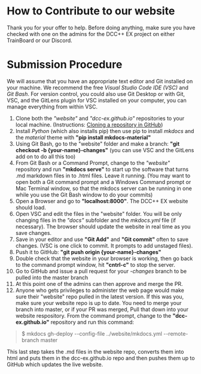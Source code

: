# How to Contribute to our website

Thank you for your offer to help. Before doing anything, make sure you have checked with one on the admins for the DCC++ EX project on either TrainBoard or our Discord.

# Submission Procedure

We will assume that you have an appropriate text editor and Git installed on your machine. We recommend the free _Visual Studio Code IDE (VSC)_ and _Git Bash_. For version control, you could also use Git Desktop or with Git, VSC, and the GitLens plugin for VSC installed on your computer, you can manage everything from within VSC.

1. Clone both the _"website"_ and _"dcc-ex.github.io"_ repositories to your local machine. (Instructions: [Cloning a repository in GitHub](https://help.github.com/en/github/creating-cloning-and-archiving-repositories/cloning-a-repository))
2. Install _Python_ (which also installs pip) then use pip to install _mkdocs_ and the _material_ theme with **"pip install mkdocs-material"**
3. Using Git Bash, go to the "website" folder and make a branch: **"git checkout -b {your-name}-changes"** (you can use VSC and the GitLens add on to do all this too)
4. From Git Bash or a Command Prompt, change to the _"website"_ repository and run **"mkdocs serve"** to start up the software that turns .md markdown files in to .html files. Leave it running. (You may want to open both a Git command prompt and a Windows Command prompt or Mac Terminal window, so that the mkdocs server can be running in one while you use the Git Bash window to do your commits)
5. Open a Browser and go to **"localhost:8000"**. The DCC++ EX website should load.
6. Open VSC and edit the files in the "website" folder. You will be only changing files in the _"docs"_ subfolder and the _mkdocs.yml_ file (if necessary). The browser should update the website in real time as you save changes.
7. Save in your editor and use **"Git Add"** and **"Git commit"** often to save changes. (VSC is one click to commit. It prompts to add unstaged files).
8. Push it to GitHub: **"git push origin {your-name}-changes"**
9. Double check that the website in your browser is working, then go back to the command prompt window, hit **"cntrl-c"** to stop the server.
10. Go to GitHub and issue a pull request for your _<your-name>-changes_ branch to be pulled into the master branch
11. At this point one of the admins can then approve and merge the PR.
12. Anyone who gets privileges to administer the web page would make sure their "website" repo pulled in the latest version. If this was you, make sure your website repo is up to date. You need to merge your <your-name> branch into master, or if your PR was merged, Pull that down into your website respository. From the command prompt, change to the **"dcc-ex.github.io"** repository and run this command:
  
> $ mkdocs gh-deploy --config-file ../website/mkdocs.yml --remote-branch master

This last step takes the .md files in the website repo, converts them into html and puts them in the dcc-ex.github.io repo and then pushes them up to GitHub which updates the live website.
